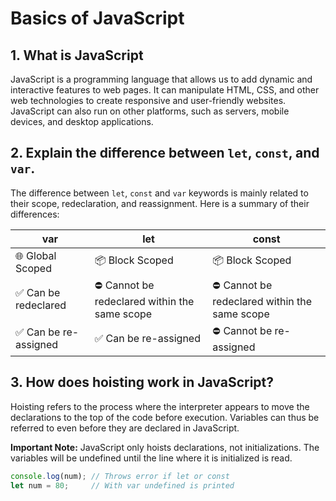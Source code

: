 # Basics of JavaScript

## 1. What is JavaScript

JavaScript is a programming language that allows us to add dynamic and interactive features to web pages. It can manipulate HTML, CSS, and other web technologies to create responsive and user-friendly websites. JavaScript can also run on other platforms, such as servers, mobile devices, and desktop applications.

## 2. Explain the difference between `let`, `const`, and `var`.

The difference between `let`, `const` and `var` keywords is mainly related to their scope, redeclaration, and reassignment. Here is a summary of their differences:

| var | let | const |
| --- | --- | --- |
| 🌐 Global Scoped | 📦 Block Scoped | 📦 Block Scoped |
| ✅ Can be redeclared | ⛔ Cannot be redeclared within the same scope | ⛔ Cannot be redeclared within the same scope |
| ✅ Can be re-assigned | ✅ Can be re-assigned | ⛔ Cannot be re-assigned |

## 3. How does hoisting work in JavaScript?

Hoisting refers to the process where the interpreter appears to move the declarations to the top of the code before execution. Variables can thus be referred to even before they are declared in JavaScript.

**Important Note:** JavaScript only hoists declarations, not initializations. The variables will be undefined until the line where it is initialized is read.

```jsx
console.log(num); // Throws error if let or const
let num = 80;     // With var undefined is printed
```
